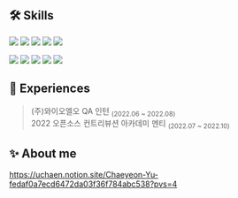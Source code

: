 ## 🛠 Skills
<img src="https://img.shields.io/badge/React-20232A?style=flat&logo=react&logoColor=61DAFB"/> <img src="https://img.shields.io/badge/JavaScript-F7DF1E?style=flat&logo=Javascript&logoColor=black"/> <img src="https://img.shields.io/badge/Typescript-3178C6?style=flat&logo=Typescript&logoColor=white"/> <img src="https://img.shields.io/badge/Python-3766AB?style=flat&logo=Python&logoColor=white"/> <img src="https://img.shields.io/badge/C++-00599C?style=flat&logo=cplusplus&logoColor=white"/>

<img src="https://img.shields.io/badge/Slack-4A154B?style=flat&logo=Slack&logoColor=white"/> <img src="https://img.shields.io/badge/Notion-000000?style=flat&logo=Notion&logoColor=white"/>
<img src="https://img.shields.io/badge/Jira-0052CC?style=flat&logo=Jira&logoColor=white"/> <img src="https://img.shields.io/badge/Figma-F24E1E?style=flat&logo=Figma&logoColor=white"/> <img src="https://img.shields.io/badge/Discord-5865F2?style=flat&logo=Discord&logoColor=white"/>


## 🗽 Experiences
> (주)와이오엘오 QA 인턴 <sub>(2022.06 ~ 2022.08)</sub><br>
> 2022 오픈소스 컨트리뷰션 아카데미 멘티 <sub>(2022.07 ~ 2022.10)</sub>

## ✨ About me
https://uchaen.notion.site/Chaeyeon-Yu-fedaf0a7ecd6472da03f36f784abc538?pvs=4
<!--
[![Solved.ac 프로필](http://mazassumnida.wtf/api/v2/generate_badge?boj=uchaen)](https://solved.ac/uchaen)<br>
<img src="https://github-readme-stats.vercel.app/api/top-langs/?username=uchaen&layout=compact"><br>
![Anurag's GitHub stats](https://github-readme-stats.vercel.app/api?username=uchaen&show_icons=true&theme=default)
-->
